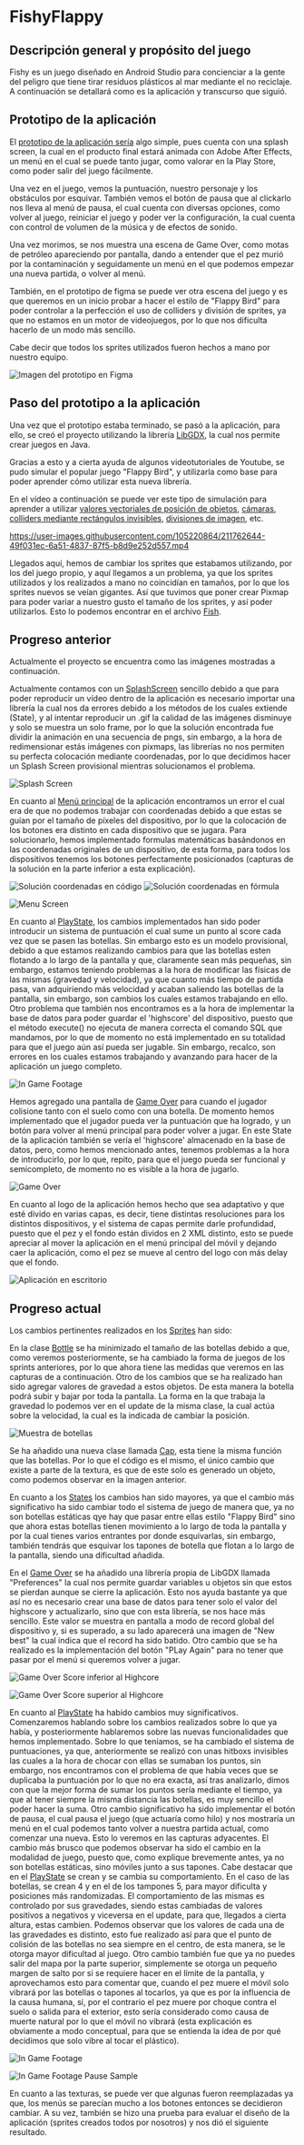 # FishyFlappy

## Descripción general y propósito del juego

Fishy es un juego diseñado en Android Studio para concienciar a la gente del peligro
que tiene tirar residuos plásticos al mar mediante el no reciclaje. A continuación se
detallará como es la aplicación y transcurso que siguió.

## Prototipo de la aplicación

El [prototipo de la aplicación sería](https://www.figma.com/proto/jwDlWC1p46czR1ZfwXxDD1/Fishy-Flappy?node-id=2%3A2&scaling=min-zoom&page-id=0%3A1&starting-point-node-id=2%3A2) algo simple,
pues cuenta con una splash screen, la cual en el producto final estará animada con
Adobe After Effects, un menú en el cual se puede tanto jugar, como valorar en la Play Store,
como poder salir del juego fácilmente.

Una vez en el juego, vemos la puntuación, nuestro personaje y los obstáculos por esquivar.
También vemos el botón de pausa que al clickarlo nos lleva al menú de pausa, el cual cuenta
con diversas opciones, como volver al juego, reiniciar el juego y poder ver la configuración,
la cual cuenta con control de volumen de la música y de efectos de sonido.

Una vez morimos, se nos muestra una escena de Game Over, como motas de petróleo
apareciendo por pantalla, dando a entender que el pez murió por la contaminación y seguidamente
un menú en el que podemos empezar una nueva partida, o volver al menú.

También, en el prototipo de figma se puede ver otra escena del juego y es que queremos
en un inicio probar a hacer el estilo de "Flappy Bird" para poder controlar a la perfección
el uso de colliders y división de sprites, ya que no estamos en un motor de videojuegos,
por lo que nos dificulta hacerlo de un modo más sencillo.

Cabe decir que todos los sprites utilizados fueron hechos a mano por nuestro equipo.

![Imagen del prototipo en Figma](assets/Main.png)

## Paso del prototipo a la aplicación

Una vez que el prototipo estaba terminado, se pasó a la aplicación, para ello, se creó
el proyecto utilizando la librería [LibGDX](https://libgdx.com/), la cual nos permite crear juegos en Java.

Gracias a esto y a cierta ayuda de algunos videotutoriales de Youtube, se pudo simular
el popular juego "Flappy Bird", y utilizarla como base para poder aprender cómo utilizar
esta nueva librería.

En el vídeo a continuación se puede ver este tipo de simulación para aprender a utilizar
[valores vectoriales de posición de objetos](./core/src/com/erdarkniel/fishyflappy/sprites/Fish.java), [cámaras](./core/src/com/erdarkniel/fishyflappy/states/MenuState.java), [colliders mediante rectángulos invisibles](./core/src/com/erdarkniel/fishyflappy/sprites/Tube.java), [divisiones de imagen](./core/src/com/erdarkniel/fishyflappy/sprites/Fish.java), etc.

https://user-images.githubusercontent.com/105220864/211762644-49f031ec-6a51-4837-87f5-b8d9e252d557.mp4

Llegados aquí, hemos de cambiar los sprites que estabamos utilizando, por los del juego propio, y aquí llegamos a un problema,
ya que los sprites utilizados y los realizados a mano no coincidían en tamaños, por lo que los sprites nuevos se veían gigantes.
Así que tuvimos que poner crear Pixmap para poder variar a nuestro gusto el tamaño de los sprites, y así poder utilizarlos. Esto
lo podemos encontrar en el archivo [Fish](./core/src/com/erdarkniel/fishyflappy/sprites/Fish.java).

## Progreso anterior

Actualmente el proyecto se encuentra como las imágenes mostradas a continuación.

Actualmente contamos con un [SplashScreen](./core/src/com/erdarkniel/fishyflappy/states/SplashScreen.java) sencillo debido a que para poder reproducir un vídeo dentro de la aplicación es necesario importar una librería la cual nos
da errores debido a los métodos de los cuales extiende (State), y al intentar reproducir un .gif la calidad de las imágenes disminuye y solo se muestra un solo frame,
por lo que la solución encontrada fue dividir la animación en una secuencia de pngs, sin embargo, a la hora de redimensionar estás imágenes con pixmaps, las librerías
no nos permiten su perfecta colocación mediante coordenadas, por lo que decidimos hacer un Splash Screen provisional mientras solucionamos el problema.

![Splash Screen](./Screenshots/splashscreen.png)

En cuanto al [Menú principal](./core/src/com/erdarkniel/fishyflappy/states/MenuState.java) de la aplicación encontramos un error el cual era de que no podemos trabajar
con coordenadas debido a que estas se guían por el tamaño de píxeles del dispositivo, por lo que la colocación de los botones era distinto en cada dispositivo que se jugara.
Para solucionarlo, hemos implementado formulas matemáticas basándonos en las coordenadas originales de un dispositivo, de esta forma, para todos los dispositivos tenemos
los botones perfectamente posicionados (capturas de la solución en la parte inferior a esta explicación).

![Solución coordenadas en código](./Screenshots/coordenadas.png) ![Solución coordenadas en fórmula](./Screenshots/formula.png)

![Menu Screen](./Screenshots/menuscreen.png)

En cuanto al [PlayState](./core/src/com/erdarkniel/fishyflappy/states/PlayState.java), los cambios implementados han sido poder introducir un sistema de puntuación el cual sume un punto al score cada vez que se pasen las botellas.
Sin embargo esto es un modelo provisional, debido a que estamos realizando cambios para que las botellas esten flotando a lo largo de la pantalla y que, claramente sean más pequeñas,
sin embargo, estamos teniendo problemas a la hora de modificar las físicas de las mismas (gravedad y velocidad), ya que cuanto más tiempo de partida pasa, van adquiriendo más velocidad
y acaban saliendo las botellas de la pantalla, sin embargo, son cambios los cuales estamos trabajando en ello. Otro problema que también nos encontramos es a la hora de
implementar la base de datos para poder guardar el 'highscore' del dispositivo, puesto que el método execute() no ejecuta de manera correcta el comando SQL que mandamos,
por lo que de momento no está implementado en su totalidad para que el juego aún así pueda ser jugable. Sin embargo, recalco, son errores en los cuales estamos trabajando y
avanzando para hacer de la aplicación un juego completo.

![In Game Footage](./Screenshots/gameplayfootage.png)

Hemos agregado una pantalla de [Game Over](./core/src/com/erdarkniel/fishyflappy/states/GameOver.java) para cuando el jugador colisione tanto con el suelo como con una botella.
De momento hemos implementado que el jugador pueda ver la puntuación que ha logrado, y un botón para volver al menú principal para poder volver a jugar. En este State
de la aplicación también se vería el 'highscore' almacenado en la base de datos, pero, como hemos mencionado antes, tenemos problemas a la hora de introducirlo, por lo que,
repito, para que el juego pueda ser funcional y semicompleto, de momento no es visible a la hora de jugarlo.

![Game Over](./Screenshots/gameover.png)

En cuanto al logo de la aplicación hemos hecho que sea adaptativo y que esté divido en varias capas, es decir, tiene distintas resoluciones para los distintos dispositivos,
y el sistema de capas permite darle profundidad, puesto que el pez y el fondo están dividos en 2 XML distinto, esto se puede apreciar al mover la aplicación en el menú
principal del móvil y dejando caer la aplicación, como el pez se mueve al centro del logo con más delay que el fondo.

![Aplicación en escritorio](./Screenshots/movil.jpg)

## Progreso actual

Los cambios pertinentes realizados en los [Sprites](./core/src/com/erdarkniel/fishyflappy/sprites) han sido:

En la clase [Bottle](./core/src/com/erdarkniel/fishyflappy/sprites/Bottle.java) se ha minimizado el tamaño de las botellas debido a que, como veremos posteriormente, se ha cambiado la forma
de juegos de los sprints anteriores, por lo que ahora tiene las medidas que veremos en las capturas de a continuación. Otro de los cambios que se ha realizado han sido agregar valores de
gravedad a estos objetos. De esta manera la botella podrá subir y bajar por toda la pantalla. La forma en la que trabaja la gravedad lo podemos ver en el update de la misma clase, la cual actúa
sobre la velocidad, la cual es la indicada de cambiar la posición.

![Muestra de botellas](./Screenshots/bottle_size.png)

Se ha añadido una nueva clase llamada [Cap](./core/src/com/erdarkniel/fishyflappy/sprites/Cap.java), esta tiene la misma función que las botellas. Por lo que el código es el mismo,
el único cambio que existe a parte de la textura, es que de este solo es generado un objeto, como podemos observar en la imagen anterior.

En cuanto a los [States](./core/src/com/erdarkniel/fishyflappy/states) los cambios han sido mayores, ya que el cambio más significativo ha sido cambiar todo el sistema de juego de manera que, ya no
son botellas estáticas qye hay que pasar entre ellas estilo "Flappy Bird" sino que ahora estas botellas tienen movimiento a lo largo de toda la pantalla y por la cual tienes varios entrantes por donde
esquivarlas, sin embargo, también tendrás que esquivar los tapones de botella que flotan a lo largo de la pantalla, siendo una dificultad añadida.

En el [Game Over](./core/src/com/erdarkniel/fishyflappy/states/GameOver.java) se ha añadido una librería propia de LibGDX llamada "Preferences" la cual nos permite guardar variables u objetos
sin que estos se pierdan aunque se cierre la aplicación. Esto nos ayuda bastante ya que así no es necesario crear una base de datos para tener solo el valor del highscore y actualizarlo,
sino que con esta librería, se nos hace más sencillo. Este valor se muestra en pantalla a modo de record global del dispositivo y, si es superado, a su lado aparecerá una imagen de "New best" la
cual indica que el record ha sido batido. Otro cambio que se ha realizado es la implementación del botón "PLay Again" para no tener que pasar por el menú si queremos
volver a jugar.

![Game Over Score inferior al Highcore](./Screenshots/gameover_scorenormal.png)

![Game Over Score superior al Highcore](./Screenshots/gameover_newbest.png)

En cuanto al [PlayState](./core/src/com/erdarkniel/fishyflappy/states/PlayState.java) ha habido cambios muy significativos. Comenzaremos hablando sobre los cambios realizados sobre lo que ya había, y posteriormente
hablaremos sobre las nuevas funcionalidades que hemos implementado. Sobre lo que teníamos, se ha cambiado el sistema de puntuaciones, ya que, anteriormente se realizó con unas hitboxs invisibles las cuales a la hora
de chocar con ellas se sumaban los puntos, sin embargo, nos encontramos con el problema de que había veces que se duplicaba la puntuación por lo que no era exacta, así tras analizarlo,
dimos con que la mejor forma de sumar los puntos sería mediante el tiempo, ya que al tener siempre la misma distancia las botellas, es muy sencillo el poder hacer la suma.
Otro cambio significativo ha sido implementar el botón de pausa, el cual pausa el juego (que actuaría como hilo) y nos mostraría un menú en el cual podemos tanto volver a nuestra partida actual, como comenzar una nueva. Esto lo
veremos en las capturas adyacentes.
El cambio más brusco que podemos observar ha sido el cambio en la modalidad de juego, puesto que, como explique brevemente antes, ya no son botellas estáticas, sino móviles junto a sus tapones.
Cabe destacar que en el [PlayState](./core/src/com/erdarkniel/fishyflappy/states/PlayState.java) se crean y se cambia su comportamiento. En el caso de las botellas, se crean 4 y en el de los tampones 5, para mayor dificulta y posiciones
más randomizadas. El comportamiento de las mismas es controlado por sus gravedades, siendo estas cambiadas de valores positivos a negativos y viceversa en el update, para que, llegados a cierta altura, estas cambien. Podemos observar
que los valores de cada una de las gravedades es distinto, esto fue realizado así para que el punto de colisión de las botellas no sea siempre en el centro, de esta manera, se le otorga mayor dificultad al juego.
Otro cambio también fue que ya no puedes salir del mapa por la parte superior, simplemente se otorga un pequeño margen de salto por si se requiere hacer en el límite de la pantalla, y aprovechamos esto para comentar que, cuando el pez muere
el móvil solo vibrará por las botellas o tapones al tocarlos, ya que es por la influencia de la causa humana, si, por el contrario el pez muere por choque contra el suelo o salida para el exterior, esto sería considerado como causa de muerte natural
por lo que el móvil no vibrará (esta explicación es obviamente a modo conceptual, para que se entienda la idea de por qué decidimos que solo vibre al tocar el plástico).

![In Game Footage](./Screenshots/ingame_footage.png)

![In Game Footage Pause Sample](./Screenshots/pause_example.png)

En cuanto a las texturas, se puede ver que algunas fueron reemplazadas ya que, los menús se parecían mucho a los botones entonces se decidieron cambiar. A su vez, también se hizo una prueba para evaluar el diseño de la aplicación (sprites creados todos por nosotros)
y nos dió el siguiente resultado.